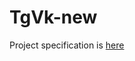 # TgVk-new

Project specification is [here](https://github.com/nebolax/TgVk-new/blob/main/documents/specification.md)

